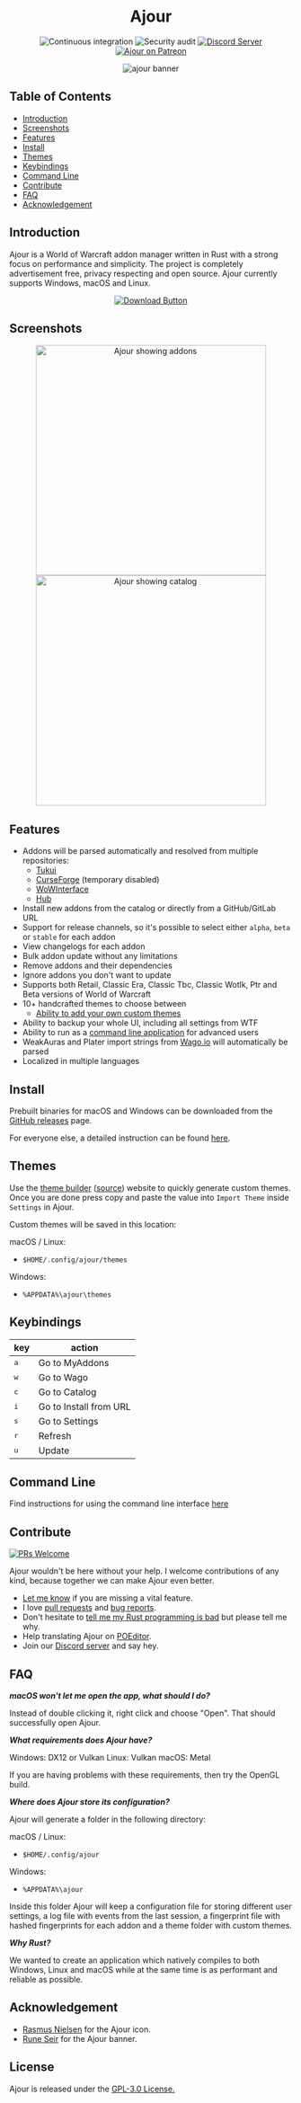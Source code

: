 <!-- markdownlint-disable MD004 MD033 MD034 -->

<div align="center">
  
# Ajour

![Continuous integration](https://github.com/ajour/ajour/workflows/Continuous-integration/badge.svg)
![Security audit](https://github.com/ajour/ajour/workflows/Security%20audit/badge.svg)
[![Discord Server](https://img.shields.io/discord/757155234500968459?label=Discord%20Chat&labelColor=3C424A&logo=discord&logoColor=ffffff&color=7389D8)](https://discord.gg/4838t9R)
[![Ajour on Patreon](https://img.shields.io/static/v1?label=Patreon&message=Ajour&color=4d898b)](https://www.patreon.com/getajour)

![ajour banner](./resources/screenshots/ajour-banner.jpg)

</div>

## Table of Contents

- [Introduction](#introduction)
- [Screenshots](#screenshots)
- [Features](#features)
- [Install](#install)
- [Themes](#themes)
- [Keybindings](#keybindings)
- [Command Line](#command-line)
- [Contribute](#contribute)
- [FAQ](#faq)
- [Acknowledgement](#acknowledgement)

## Introduction

Ajour is a World of Warcraft addon manager written in Rust with a strong focus
on performance and simplicity. The project is completely advertisement free, privacy
respecting and open source. Ajour currently supports Windows, macOS and Linux.

<div align="center">

[![Download Button](./resources/download-button.png)](https://github.com/ajour/ajour/releases)

</div>

## Screenshots

<p align="center">
  <img width="410"
       alt="Ajour showing addons"
       src="./resources/screenshots/ajour-1.0.0a.png">
    <img width="410"
       alt="Ajour showing catalog"
       src="./resources/screenshots/ajour-1.0.0b.png">
</p>

## Features

- Addons will be parsed automatically and resolved from multiple repositories:
  - [Tukui](https://www.tukui.org/)
  - [CurseForge](https://www.curseforge.com/wow/addons) (temporary disabled)
  - [WoWInterface](https://www.wowinterface.com/)
  - [Hub](https://wowup.io/)
- Install new addons from the catalog or directly from a GitHub/GitLab URL
- Support for release channels, so it's possible to select either `alpha`, `beta`
  or `stable` for each addon
- View changelogs for each addon
- Bulk addon update without any limitations
- Remove addons and their dependencies
- Ignore addons you don't want to update
- Supports both Retail, Classic Era, Classic Tbc, Classic Wotlk, Ptr and Beta versions of
  World of Warcraft
- 10+ handcrafted themes to choose between
  - [Ability to add your own custom themes](#themes)
- Ability to backup your whole UI, including all settings from WTF
- Ability to run as a [command line application](#command-line) for advanced users
- WeakAuras and Plater import strings from [Wago.io](https://wago.io/) will automatically
  be parsed
- Localized in multiple languages

## Install

Prebuilt binaries for macOS and Windows can be downloaded from the [GitHub releases](https://github.com/ajour/ajour/releases)
page.

For everyone else, a detailed instruction can be found [here](https://github.com/ajour/ajour/blob/master/INSTALL.md).

## Themes

Use the [theme builder](http://theme.getajour.com/)
([source](https://github.com/ajour/ajour-theme-builder)) website to quickly
generate custom themes. Once you are done press copy and paste the value into
`Import Theme` inside `Settings` in Ajour.

Custom themes will be saved in this location:

macOS / Linux:

- `$HOME/.config/ajour/themes`

Windows:

- `%APPDATA%\ajour\themes`

## Keybindings

| key                              | action                 |
| -------------------------------- | ---------------------- |
| <kbd>a</kbd>                     | Go to MyAddons         |
| <kbd>w</kbd>                     | Go to Wago             |
| <kbd>c</kbd>                     | Go to Catalog          |
| <kbd>i</kbd>                     | Go to Install from URL |
| <kbd>s</kbd>                     | Go to Settings         |
| <kbd>r</kbd>                     | Refresh                |
| <kbd>u</kbd>                     | Update                 |

## Command Line

Find instructions for using the command line interface [here](./CLI.md)

## Contribute

[![PRs Welcome](https://img.shields.io/badge/PRs-welcome-brightgreen.svg)](http://makeapullrequest.com)

Ajour wouldn't be here without your help.
I welcome contributions of any kind, because together we can make Ajour even better.

- [Let me know](https://github.com/ajour/ajour/issues/new?assignees=&labels=type%3A+feature&template=feature_request.md&title=)
  if you are missing a vital feature.
- I love [pull requests](https://github.com/ajour/ajour/pulls) and [bug reports](https://github.com/ajour/ajour/issues/new?assignees=&labels=type%3A+bug&template=bug_report.md&title=).
- Don't hesitate to [tell me my Rust programming is bad](https://github.com/ajour/ajour/issues/new)
  but please tell me why.
- Help translating Ajour on [POEditor](https://poeditor.com/join/project?hash=gjghTR7d0Z).
- Join our [Discord server](https://discord.gg/4838t9R) and say hey.

## FAQ

**_macOS won't let me open the app, what should I do?_**

Instead of double clicking it, right click and choose "Open". That should successfully
open Ajour.

**_What requirements does Ajour have?_**

Windows: DX12 or Vulkan
Linux: Vulkan
macOS: Metal

If you are having problems with these requirements, then try the OpenGL build.

**_Where does Ajour store its configuration?_**

Ajour will generate a folder in the following directory:

macOS / Linux:

- `$HOME/.config/ajour`

Windows:

- `%APPDATA%\ajour`

Inside this folder Ajour will keep a configuration file for storing different user
settings, a log file with events from the last session, a fingerprint file with
hashed fingerprints for each addon and a theme folder with custom themes.

**_Why Rust?_**

We wanted to create an application which natively compiles to both Windows, Linux
and macOS while at the same time is as performant and reliable as possible.

## Acknowledgement

- [Rasmus Nielsen](https://rasmusnielsen.dk/) for the Ajour icon.
- [Rune Seir](https://instagram.com/rseir/) for the Ajour banner.

## License

Ajour is released under the [GPL-3.0 License.](https://github.com/ajour/ajour/blob/master/LICENSE)
